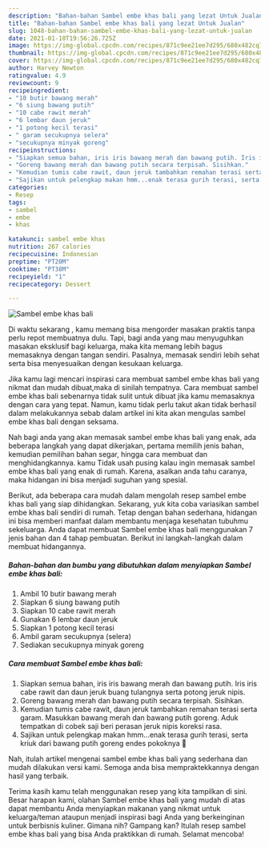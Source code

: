 ```yaml
---
description: "Bahan-bahan Sambel embe khas bali yang lezat Untuk Jualan"
title: "Bahan-bahan Sambel embe khas bali yang lezat Untuk Jualan"
slug: 1048-bahan-bahan-sambel-embe-khas-bali-yang-lezat-untuk-jualan
date: 2021-01-10T19:56:26.725Z
image: https://img-global.cpcdn.com/recipes/871c9ee21ee7d295/680x482cq70/sambel-embe-khas-bali-foto-resep-utama.jpg
thumbnail: https://img-global.cpcdn.com/recipes/871c9ee21ee7d295/680x482cq70/sambel-embe-khas-bali-foto-resep-utama.jpg
cover: https://img-global.cpcdn.com/recipes/871c9ee21ee7d295/680x482cq70/sambel-embe-khas-bali-foto-resep-utama.jpg
author: Harvey Newton
ratingvalue: 4.9
reviewcount: 9
recipeingredient:
- "10 butir bawang merah"
- "6 siung bawang putih"
- "10 cabe rawit merah"
- "6 lembar daun jeruk"
- "1 potong kecil terasi"
- " garam secukupnya selera"
- "secukupnya minyak goreng"
recipeinstructions:
- "Siapkan semua bahan, iris iris bawang merah dan bawang putih. Iris iris cabe rawit dan daun jeruk buang tulangnya serta potong jeruk nipis."
- "Goreng bawang merah dan bawang putih secara terpisah. Sisihkan."
- "Kemudian tumis cabe rawit, daun jeruk tambahkan remahan terasi serta garam. Masukkan bawang merah dan bawang putih goreng. Aduk tempatkan di cobek saji beri perasan jeruk nipis koreksi rasa."
- "Sajikan untuk pelengkap makan hmm...enak terasa gurih terasi, serta kriuk dari bawang putih goreng endes pokoknya 🤤"
categories:
- Resep
tags:
- sambel
- embe
- khas

katakunci: sambel embe khas 
nutrition: 267 calories
recipecuisine: Indonesian
preptime: "PT20M"
cooktime: "PT38M"
recipeyield: "1"
recipecategory: Dessert

---
```



![Sambel embe khas bali](https://img-global.cpcdn.com/recipes/871c9ee21ee7d295/680x482cq70/sambel-embe-khas-bali-foto-resep-utama.jpg)

Di waktu  sekarang , kamu memang bisa mengorder masakan praktis tanpa perlu repot membuatnya dulu. Tapi, bagi anda yang mau menyuguhkan masakan eksklusif bagi keluarga, maka kita memang lebih bagus memasaknya dengan tangan sendiri. Pasalnya, memasak sendiri lebih sehat serta bisa menyesuaikan dengan kesukaan keluarga.

Jika kamu lagi mencari inspirasi cara membuat sambel embe khas bali yang nikmat dan mudah dibuat,maka di sinilah tempatnya. Cara membuat sambel embe khas bali  sebenarnya tidak sulit untuk dibuat jika kamu memasaknya dengan cara yang tepat. Namun, kamu tidak perlu takut akan tidak berhasil dalam melakukannya 
sebab dalam artikel ini kita akan mengulas sambel embe khas bali dengan seksama.  



Nah bagi anda yang akan memasak sambel embe khas bali yang enak, ada beberapa langkah yang dapat dikerjakan, pertama memilih jenis bahan, kemudian pemilihan bahan segar, hingga cara membuat dan menghidangkannya. kamu Tidak usah pusing kalau ingin memasak sambel embe khas bali yang enak di rumah. Karena, asalkan anda  tahu caranya, maka hidangan ini bisa menjadi suguhan yang spesial.

Berikut, ada beberapa cara mudah dalam mengolah resep sambel embe khas bali yang siap dihidangkan. Sekarang, yuk kita coba variasikan sambel embe khas bali sendiri di rumah. Tetap dengan bahan sederhana, hidangan ini bisa memberi manfaat dalam membantu menjaga kesehatan tubuhmu sekeluarga. Anda dapat membuat Sambel embe khas bali menggunakan 7 jenis bahan dan 4 tahap pembuatan. Berikut ini langkah-langkah dalam membuat hidangannya.

<!--inarticleads1-->

##### Bahan-bahan dan bumbu yang dibutuhkan dalam menyiapkan Sambel embe khas bali:

1. Ambil 10 butir bawang merah
1. Siapkan 6 siung bawang putih
1. Siapkan 10 cabe rawit merah
1. Gunakan 6 lembar daun jeruk
1. Siapkan 1 potong kecil terasi
1. Ambil  garam secukupnya (selera)
1. Sediakan secukupnya minyak goreng




<!--inarticleads2-->

##### Cara membuat Sambel embe khas bali:

1. Siapkan semua bahan, iris iris bawang merah dan bawang putih. Iris iris cabe rawit dan daun jeruk buang tulangnya serta potong jeruk nipis.
1. Goreng bawang merah dan bawang putih secara terpisah. Sisihkan.
1. Kemudian tumis cabe rawit, daun jeruk tambahkan remahan terasi serta garam. Masukkan bawang merah dan bawang putih goreng. Aduk tempatkan di cobek saji beri perasan jeruk nipis koreksi rasa.
1. Sajikan untuk pelengkap makan hmm...enak terasa gurih terasi, serta kriuk dari bawang putih goreng endes pokoknya 🤤




Nah, itulah artikel mengenai  sambel embe khas bali  yang sederhana dan mudah dilakukan versi kami. Semoga anda bisa mempraktekkannya dengan hasil yang terbaik. 

Terima kasih kamu telah menggunakan resep yang kita tampilkan di sini. Besar harapan kami, olahan  Sambel embe khas bali yang mudah di atas dapat membantu Anda menyiapkan makanan yang nikmat untuk keluarga/teman ataupun menjadi inspirasi bagi Anda yang berkeinginan untuk berbisnis kuliner. Gimana nih? Gampang kan? Itulah resep sambel embe khas bali yang bisa Anda praktikkan di rumah. Selamat mencoba!

